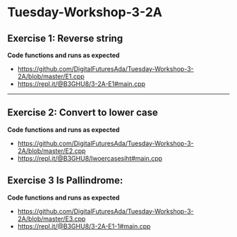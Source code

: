 # Tuesday-Workshop-3-2A

## Exercise 1: Reverse string
**Code functions and runs as expected**
- https://github.com/DigitalFuturesAda/Tuesday-Workshop-3-2A/blob/master/E1.cpp
- https://repl.it/@B3GHU8/3-2A-E1#main.cpp
----

## Exercise 2: Convert to lower case
**Code functions and runs as expected**
- https://github.com/DigitalFuturesAda/Tuesday-Workshop-3-2A/blob/master/E2.cpp
- https://repl.it/@B3GHU8/lwoercasesiht#main.cpp

## Exercise 3 Is Pallindrome: 
**Code functions and runs as expected**
- https://github.com/DigitalFuturesAda/Tuesday-Workshop-3-2A/blob/master/E3.cpp
- https://repl.it/@B3GHU8/3-2A-E1-1#main.cpp
